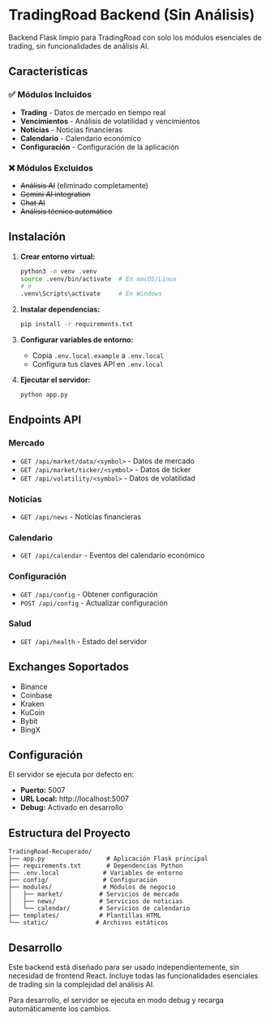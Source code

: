 # TradingRoad Backend (Sin Análisis)

Backend Flask limpio para TradingRoad con solo los módulos esenciales de trading, sin funcionalidades de análisis AI.

## Características

### ✅ Módulos Incluidos
- **Trading** - Datos de mercado en tiempo real
- **Vencimientos** - Análisis de volatilidad y vencimientos
- **Noticias** - Noticias financieras
- **Calendario** - Calendario económico
- **Configuración** - Configuración de la aplicación

### ❌ Módulos Excluidos
- ~~Análisis AI~~ (eliminado completamente)
- ~~Gemini AI integration~~
- ~~Chat AI~~
- ~~Análisis técnico automático~~

## Instalación

1. **Crear entorno virtual:**
   ```bash
   python3 -m venv .venv
   source .venv/bin/activate  # En macOS/Linux
   # o
   .venv\Scripts\activate     # En Windows
   ```

2. **Instalar dependencias:**
   ```bash
   pip install -r requirements.txt
   ```

3. **Configurar variables de entorno:**
   - Copia `.env.local.example` a `.env.local`
   - Configura tus claves API en `.env.local`

4. **Ejecutar el servidor:**
   ```bash
   python app.py
   ```

## Endpoints API

### Mercado
- `GET /api/market/data/<symbol>` - Datos de mercado
- `GET /api/market/ticker/<symbol>` - Datos de ticker
- `GET /api/volatility/<symbol>` - Datos de volatilidad

### Noticias
- `GET /api/news` - Noticias financieras

### Calendario
- `GET /api/calendar` - Eventos del calendario económico

### Configuración
- `GET /api/config` - Obtener configuración
- `POST /api/config` - Actualizar configuración

### Salud
- `GET /api/health` - Estado del servidor

## Exchanges Soportados

- Binance
- Coinbase
- Kraken
- KuCoin
- Bybit
- BingX

## Configuración

El servidor se ejecuta por defecto en:
- **Puerto:** 5007
- **URL Local:** http://localhost:5007
- **Debug:** Activado en desarrollo

## Estructura del Proyecto

```
TradingRoad-Recuperado/
├── app.py                 # Aplicación Flask principal
├── requirements.txt       # Dependencias Python
├── .env.local            # Variables de entorno
├── config/               # Configuración
├── modules/              # Módulos de negocio
│   ├── market/          # Servicios de mercado
│   ├── news/            # Servicios de noticias
│   └── calendar/        # Servicios de calendario
├── templates/           # Plantillas HTML
└── static/             # Archivos estáticos
```

## Desarrollo

Este backend está diseñado para ser usado independientemente, sin necesidad de frontend React. Incluye todas las funcionalidades esenciales de trading sin la complejidad del análisis AI.

Para desarrollo, el servidor se ejecuta en modo debug y recarga automáticamente los cambios.
